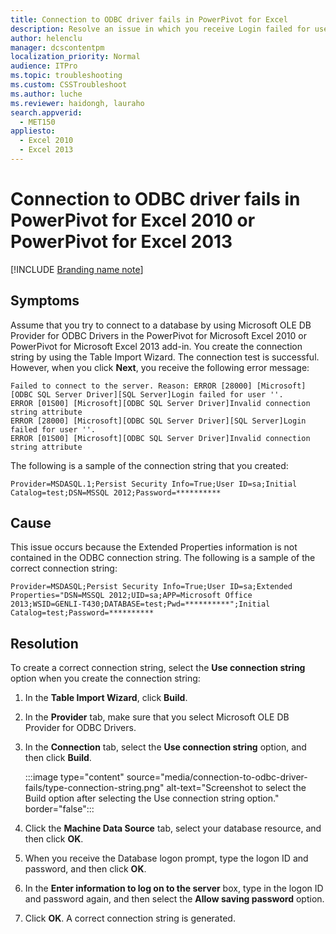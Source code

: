 ```yaml
---
title: Connection to ODBC driver fails in PowerPivot for Excel
description: Resolve an issue in which you receive Login failed for user and Invalid connection string attribute error messages when you create a connection an ODBC driver in PowerPivot for Excel 2010 or Excel 2013.
author: helenclu
manager: dcscontentpm
localization_priority: Normal
audience: ITPro
ms.topic: troubleshooting
ms.custom: CSSTroubleshoot
ms.author: luche
ms.reviewer: haidongh, lauraho
search.appverid: 
  - MET150
appliesto: 
  - Excel 2010
  - Excel 2013
---
```


# Connection to ODBC driver fails in PowerPivot for Excel 2010 or PowerPivot for Excel 2013

[!INCLUDE [Branding name note](../../../includes/branding-name-note.md)]

## Symptoms

Assume that you try to connect to a database by using Microsoft OLE DB Provider for ODBC Drivers in the PowerPivot for Microsoft Excel 2010 or PowerPivot for Microsoft Excel 2013 add-in. You create the connection string by using the Table Import Wizard. The connection test is successful. However, when you click **Next**, you receive the following error message:

```adoc
Failed to connect to the server. Reason: ERROR [28000] [Microsoft][ODBC SQL Server Driver][SQL Server]Login failed for user ''.
ERROR [01S00] [Microsoft][ODBC SQL Server Driver]Invalid connection string attribute
ERROR [28000] [Microsoft][ODBC SQL Server Driver][SQL Server]Login failed for user ''.
ERROR [01S00] [Microsoft][ODBC SQL Server Driver]Invalid connection string attribute
```

The following is a sample of the connection string that you created:

```adoc
Provider=MSDASQL.1;Persist Security Info=True;User ID=sa;Initial Catalog=test;DSN=MSSQL 2012;Password=**********
```

## Cause

This issue occurs because the Extended Properties information is not contained in the ODBC connection string. The following is a sample of the correct connection string:

```adoc
Provider=MSDASQL;Persist Security Info=True;User ID=sa;Extended Properties="DSN=MSSQL 2012;UID=sa;APP=Microsoft Office 2013;WSID=GENLI-T430;DATABASE=test;Pwd=**********";Initial Catalog=test;Password=**********
```

## Resolution

To create a correct connection string, select the **Use connection string** option when you create the connection string:

1. In the **Table Import Wizard**, click **Build**.   
2. In the **Provider** tab, make sure that you select Microsoft OLE DB Provider for ODBC Drivers.   
3. In the **Connection** tab, select the **Use connection string** option, and then click **Build**.

   :::image type="content" source="media/connection-to-odbc-driver-fails/type-connection-string.png" alt-text="Screenshot to select the Build option after selecting the Use connection string option." border="false":::
4. Click the **Machine Data Source** tab, select your database resource, and then click **OK**.   
5. When you receive the Database logon prompt, type the logon ID and password, and then click **OK**.    
6. In the **Enter information to log on to the server** box, type in the logon ID and password again, and then select the **Allow saving password** option.   
7. Click **OK**. A correct connection string is generated.    
